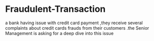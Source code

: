 # Fraudulent-Transaction
a bank having issue with credit card payment ,they receive several complaints about credit cards frauds from their customers .the Senior Management is asking for a deep dive into this issue
